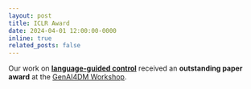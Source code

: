 ```yaml
---
layout: post
title: ICLR Award
date: 2024-04-01 12:00:00-0000
inline: true
related_posts: false
---
```


Our work on **<a href="https://timrudner.com/scr" target="_blank">language-guided control</a>** received an **outstanding paper award** at the <a href="https://sites.google.com/view/genai4dm-iclr2024" target="_blank">GenAI4DM Workshop</a>.
